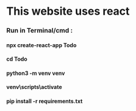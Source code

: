 # This website uses react

### Run in Terminal/cmd :
#### npx create-react-app Todo
#### cd Todo
#### python3 -m  venv venv
#### venv\scripts\activate
#### pip install -r requirements.txt 